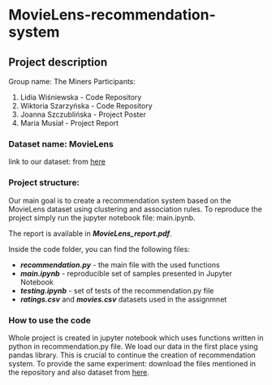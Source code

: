 # MovieLens-recommendation-system

## Project description

Group name: The Miners
Participants:
1. Lidia Wiśniewska - Code Repository
2. Wiktoria Szarzyńska - Code Repository
2. Joanna Szczublińska - Project Poster
3. Maria Musiał - Project Report

### Dataset name: MovieLens
link to our dataset:
from [here](https://grouplens.org/datasets/movielens/)


### Project structure:

Our main goal is to create a recommendation system based on the MovieLens dataset using clustering and association rules. To reproduce the project simply run the jupyter notebook file: main.ipynb.

The report is available in ***MovieLens_report.pdf***.

Inside the code folder, you can find the following files:

- ***recommendation.py*** - the main file with the used functions
- ***main.ipynb*** - reproducible set of samples presented in Jupyter Notebook
- ***testing.ipynb*** - set of tests of the recommendation.py file
- ***ratings.csv*** and ***movies.csv*** datasets used in the assignmnet

### How to use the code

Whole project is created in jupyter notebook which uses functions written in python in recommendation.py file. We load our data in the first place ysing pandas library. This is crucial to continue the creation of recommendation system. To provide the same experiment: download the files mentioned in the repository and also dataset from [here](https://grouplens.org/datasets/movielens/).

